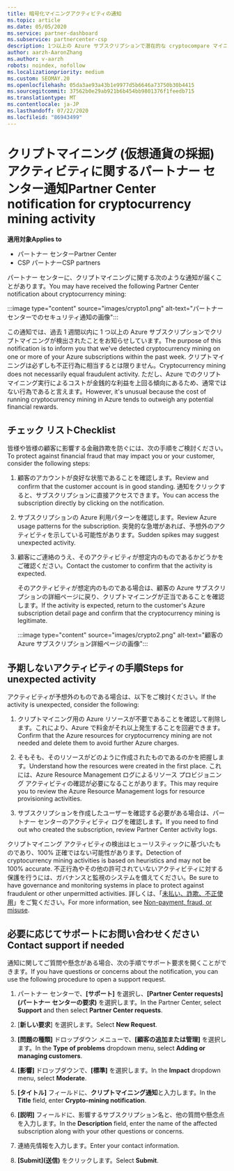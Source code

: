 ```yaml
---
title: 暗号化マイニングアクティビティの通知
ms.topic: article
ms.date: 05/05/2020
ms.service: partner-dashboard
ms.subservice: partnercenter-csp
description: 1つ以上の Azure サブスクリプションで潜在的な cryptocompare マイニング (または暗号化マイニング) に関する通知が表示された場合の意味について説明します。
author: aarzh-AaronZhang
ms.author: v-aarzh
robots: noindex, nofollow
ms.localizationpriority: medium
ms.custom: SEOMAY.20
ms.openlocfilehash: 05da3ae93a43b1e9977d5b6646a73750b30b4415
ms.sourcegitcommit: 37562b0e29ab921b6b454bb9801376f1feedb715
ms.translationtype: MT
ms.contentlocale: ja-JP
ms.lasthandoff: 07/22/2020
ms.locfileid: "86943499"
---
```

# <a name="partner-center-notification-for-cryptocurrency-mining-activity"></a><span data-ttu-id="c17a0-103">クリプトマイニング (仮想通貨の採掘) アクティビティに関するパートナー センター通知</span><span class="sxs-lookup"><span data-stu-id="c17a0-103">Partner Center notification for cryptocurrency mining activity</span></span>

<span data-ttu-id="c17a0-104">**適用対象**</span><span class="sxs-lookup"><span data-stu-id="c17a0-104">**Applies to**</span></span>

-  <span data-ttu-id="c17a0-105">パートナー センター</span><span class="sxs-lookup"><span data-stu-id="c17a0-105">Partner Center</span></span>
-  <span data-ttu-id="c17a0-106">CSP パートナー</span><span class="sxs-lookup"><span data-stu-id="c17a0-106">CSP partners</span></span>

<span data-ttu-id="c17a0-107">パートナー センターに、クリプトマイニングに関する次のような通知が届くことがあります。</span><span class="sxs-lookup"><span data-stu-id="c17a0-107">You may have received the following Partner Center notification about cryptocurrency mining:</span></span>

:::image type="content" source="images/crypto1.png" alt-text="パートナー センターでのセキュリティ通知の画像":::

<span data-ttu-id="c17a0-109">この通知では、過去 1 週間以内に 1 つ以上の Azure サブスクリプションでクリプトマイニングが検出されたことをお知らせしています。</span><span class="sxs-lookup"><span data-stu-id="c17a0-109">The purpose of this notification is to inform you that we've detected cryptocurrency mining on one or more of your Azure subscriptions within the past week.</span></span> <span data-ttu-id="c17a0-110">クリプトマイニングは必ずしも不正行為に相当するとは限りません。</span><span class="sxs-lookup"><span data-stu-id="c17a0-110">Cryptocurrency mining does not necessarily equal fraudulent activity.</span></span> <span data-ttu-id="c17a0-111">ただし、Azure でのクリプトマイニング実行によるコストが金銭的な利益を上回る傾向にあるため、通常ではない行為であると言えます。</span><span class="sxs-lookup"><span data-stu-id="c17a0-111">However, it's unusual because the cost of running cryptocurrency mining in Azure tends to outweigh any potential financial rewards.</span></span>

## <a name="checklist"></a><span data-ttu-id="c17a0-112">チェック リスト</span><span class="sxs-lookup"><span data-stu-id="c17a0-112">Checklist</span></span>

<span data-ttu-id="c17a0-113">皆様や皆様の顧客に影響する金融詐欺を防ぐには、次の手順をご検討ください。</span><span class="sxs-lookup"><span data-stu-id="c17a0-113">To protect against financial fraud that may impact you or your customer, consider the following steps:</span></span>

1. <span data-ttu-id="c17a0-114">顧客のアカウントが良好な状態であることを確認します。</span><span class="sxs-lookup"><span data-stu-id="c17a0-114">Review and confirm that the customer account is in good standing.</span></span> <span data-ttu-id="c17a0-115">通知をクリックすると、サブスクリプションに直接アクセスできます。</span><span class="sxs-lookup"><span data-stu-id="c17a0-115">You can access the subscription directly by clicking on the notification.</span></span>

2. <span data-ttu-id="c17a0-116">サブスクリプションの Azure 利用パターンを確認します。</span><span class="sxs-lookup"><span data-stu-id="c17a0-116">Review Azure usage patterns for the subscription.</span></span> <span data-ttu-id="c17a0-117">突発的な急増があれば、予想外のアクティビティを示している可能性があります。</span><span class="sxs-lookup"><span data-stu-id="c17a0-117">Sudden spikes may suggest unexpected activity.</span></span>

3. <span data-ttu-id="c17a0-118">顧客にご連絡のうえ、そのアクティビティが想定内のものであるかどうかをご確認ください。</span><span class="sxs-lookup"><span data-stu-id="c17a0-118">Contact the customer to confirm that the activity is expected.</span></span>

   <span data-ttu-id="c17a0-119">そのアクティビティが想定内のものである場合は、顧客の Azure サブスクリプションの詳細ページに戻り、クリプトマイニングが正当であることを確認します。</span><span class="sxs-lookup"><span data-stu-id="c17a0-119">If the activity is expected, return to the customer's Azure subscription detail page and confirm that the cryptocurrency mining is legitimate.</span></span>

   :::image type="content" source="images/crypto2.png" alt-text="顧客の Azure サブスクリプション詳細ページの画像":::

## <a name="steps-for-unexpected-activity"></a><span data-ttu-id="c17a0-121">予期しないアクティビティの手順</span><span class="sxs-lookup"><span data-stu-id="c17a0-121">Steps for unexpected activity</span></span>

<span data-ttu-id="c17a0-122">アクティビティが予想外のものである場合は、以下をご検討ください。</span><span class="sxs-lookup"><span data-stu-id="c17a0-122">If the activity is unexpected, consider the following:</span></span>

1. <span data-ttu-id="c17a0-123">クリプトマイニング用の Azure リソースが不要であることを確認して削除します。これにより、Azure で料金がそれ以上発生することを回避できます。</span><span class="sxs-lookup"><span data-stu-id="c17a0-123">Confirm that the Azure resources for cryptocurrency mining are not needed and delete them to avoid further Azure charges.</span></span>

2. <span data-ttu-id="c17a0-124">そもそも、そのリソースがどのように作成されたものであるのかを把握します。</span><span class="sxs-lookup"><span data-stu-id="c17a0-124">Understand how the resources were created in the first place.</span></span> <span data-ttu-id="c17a0-125">これには、Azure Resource Management ログによるリソース プロビジョニング アクティビティの確認が必要になることがあります。</span><span class="sxs-lookup"><span data-stu-id="c17a0-125">This may require you to review the Azure Resource Management logs for resource provisioning activities.</span></span>

3. <span data-ttu-id="c17a0-126">サブスクリプションを作成したユーザーを確認する必要がある場合は、パートナー センターのアクティビティ ログを確認します。</span><span class="sxs-lookup"><span data-stu-id="c17a0-126">If you need to find out who created the subscription, review Partner Center activity logs.</span></span>

<span data-ttu-id="c17a0-127">クリプトマイニング アクティビティの検出はヒューリスティックに基づいたものであり、100% 正確ではない可能性があります。</span><span class="sxs-lookup"><span data-stu-id="c17a0-127">Detection of cryptocurrency mining activities is based on heuristics and may not be 100% accurate.</span></span> <span data-ttu-id="c17a0-128">不正行為やその他の許可されていないアクティビティに対する保護を行うには、ガバナンスと監視のシステムを備えてください。</span><span class="sxs-lookup"><span data-stu-id="c17a0-128">Be sure to have governance and monitoring systems in place to protect against fraudulent or other unpermitted activities.</span></span> <span data-ttu-id="c17a0-129">詳しくは、「[未払い、詐欺、不正使用](non-payment--fraud--or-misuse.md)」をご覧ください。</span><span class="sxs-lookup"><span data-stu-id="c17a0-129">For more information, see [Non-payment, fraud, or misuse](non-payment--fraud--or-misuse.md).</span></span>

## <a name="contact-support-if-needed"></a><span data-ttu-id="c17a0-130">必要に応じてサポートにお問い合わせください</span><span class="sxs-lookup"><span data-stu-id="c17a0-130">Contact support if needed</span></span>

<span data-ttu-id="c17a0-131">通知に関してご質問や懸念がある場合、次の手順でサポート要求を開くことができます。</span><span class="sxs-lookup"><span data-stu-id="c17a0-131">If you have questions or concerns about the notification, you can use the following procedure to open a support request.</span></span>

1. <span data-ttu-id="c17a0-132">パートナー センターで、**[サポート]** を選択し、**[Partner Center requests]\(パートナー センターの要求\)** を選択します。</span><span class="sxs-lookup"><span data-stu-id="c17a0-132">In the Partner Center, select **Support** and then select **Partner Center requests**.</span></span>

2. <span data-ttu-id="c17a0-133">[**新しい要求**] を選択します。</span><span class="sxs-lookup"><span data-stu-id="c17a0-133">Select **New Request**.</span></span> 

3. <span data-ttu-id="c17a0-134">**[問題の種類]** ドロップダウン メニューで、**[顧客の追加または管理]** を選択します。</span><span class="sxs-lookup"><span data-stu-id="c17a0-134">In the **Type of problems** dropdown menu, select **Adding or managing customers**.</span></span>

4. <span data-ttu-id="c17a0-135">**[影響]** ドロップダウンで、**[標準]** を選択します。</span><span class="sxs-lookup"><span data-stu-id="c17a0-135">In the **Impact** dropdown menu, select **Moderate**.</span></span>

5. <span data-ttu-id="c17a0-136">**[タイトル]** フィールドに、**クリプトマイニング通知**と入力します。</span><span class="sxs-lookup"><span data-stu-id="c17a0-136">In the **Title** field, enter **Crypto-mining notification**.</span></span>

6. <span data-ttu-id="c17a0-137">**[説明]** フィールドに、影響するサブスクリプション名と、他の質問や懸念点を入力します。</span><span class="sxs-lookup"><span data-stu-id="c17a0-137">In the **Description** field, enter the name of the affected subscription along with your other questions or concerns.</span></span>

7. <span data-ttu-id="c17a0-138">連絡先情報を入力します。</span><span class="sxs-lookup"><span data-stu-id="c17a0-138">Enter your contact information.</span></span>

8. <span data-ttu-id="c17a0-139">**[Submit]\(送信\)** をクリックします。</span><span class="sxs-lookup"><span data-stu-id="c17a0-139">Select **Submit**.</span></span>
